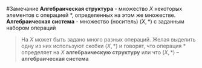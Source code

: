 #Замечание
**Алгебраическая структура** - множество $X$ некоторых элементов с операцией $*$, определенных на этом же множестве.
**Алгебраическая система** - множество (носитель) $(X,*)$ с заданным набором операций

> На $Х$ может быть задано много разных операций. Желая выделить одну из них используют скобки $(Х, *)$ и говорят, что операция $*$ определяет на $Х$ **алгебраическую структуру** или что $(Х , *)$ – **алгебраическая система**
